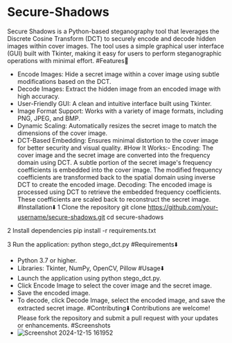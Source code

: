 # Secure-Shadows
Secure Shadows is a Python-based steganography tool that leverages the Discrete Cosine Transform (DCT) to securely encode and decode hidden images within cover images. The tool uses a simple graphical user interface (GUI) built with Tkinter, making it easy for users to perform steganographic operations with minimal effort.
#Features🥇
* Encode Images: Hide a secret image within a cover image using subtle modifications based on the DCT.
* Decode Images: Extract the hidden image from an encoded image with high accuracy.
* User-Friendly GUI: A clean and intuitive interface built using Tkinter.
* Image Format Support: Works with a variety of image formats, including PNG, JPEG, and BMP.
* Dynamic Scaling: Automatically resizes the secret image to match the dimensions of the cover image.
* DCT-Based Embedding: Ensures minimal distortion to the cover image for better security and visual quality.
#How It Works:-
Encoding:
The cover image and the secret image are converted into the frequency domain using DCT.
A subtle portion of the secret image's frequency coefficients is embedded into the cover image.
The modified frequency coefficients are transformed back to the spatial domain using inverse DCT to create the encoded image.
Decoding:
The encoded image is processed using DCT to retrieve the embedded frequency coefficients.
These coefficients are scaled back to reconstruct the secret image.
#Installation⬇️
1 Clone the repository
        git clone https://github.com/your-username/secure-shadows.git
        cd secure-shadows
  
2 Install dependencies 
       pip install -r requirements.txt
  
3 Run the application:
      python stego_dct.py
#Requirements⬇️
  * Python 3.7 or higher.
  * Libraries: Tkinter, NumPy, OpenCV, Pillow
#Usage⬇️
  * Launch the application using python stego_dct.py.
  * Click Encode Image to select the cover image and the secret image.
  * Save the encoded image.
  * To decode, click Decode Image, select the encoded image, and save the extracted secret image.
#Contributing⬇️
  Contributions are welcome! Please fork the repository and submit a pull request with your updates or enhancements.
#Screenshots 
  *    ![Screenshot 2024-12-15 161952](https://github.com/user-attachments/assets/dab460e7-9d13-4f00-8b61-e6529e09a253)
